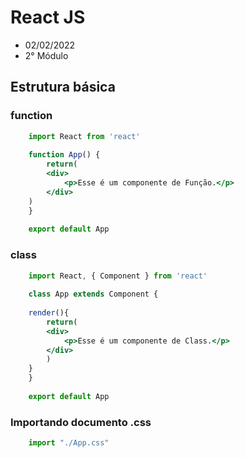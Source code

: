 # React JS
* 02/02/2022
* 2° Módulo

## Estrutura básica

### function
~~~jsx
    import React from 'react'
    ​
    function App() {
        return(
        <div>
            <p>Esse é um componente de Função.</p>
        </div>
    )
    } 
    ​
    export default App
~~~

### class
~~~jsx
    import React, { Component } from 'react'
    ​
    class App extends Component {
    ​
    render(){
        return(
        <div>
            <p>Esse é um componente de Class.</p>
        </div>
        )
    }
    }
    ​
    export default App
~~~

### Importando documento .css
~~~jsx
    import "./App.css"
~~~